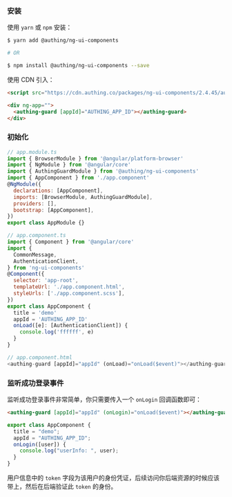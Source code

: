 ### 安装

使用 `yarn` 或 `npm` 安装：

```bash
$ yarn add @authing/ng-ui-components

# OR

$ npm install @authing/ng-ui-components --save
```

使用 CDN 引入：

```html
<script src="https://cdn.authing.co/packages/ng-ui-components/2.4.45/authing-ng-ui-components.umd.min.js"></script>

<div ng-app="">
  <authing-guard [appId]="AUTHING_APP_ID"></authing-guard>
</div>
```

### 初始化

```javascript
// app.module.ts
import { BrowserModule } from '@angular/platform-browser'
import { NgModule } from '@angular/core'
import { AuthingGuardModule } from '@authing/ng-ui-components'
import { AppComponent } from './app.component'
@NgModule({
  declarations: [AppComponent],
  imports: [BrowserModule, AuthingGuardModule],
  providers: [],
  bootstrap: [AppComponent],
})
export class AppModule {}

// app.component.ts
import { Component } from '@angular/core'
import {
  CommonMessage,
  AuthenticationClient,
} from 'ng-ui-components'
@Component({
  selector: 'app-root',
  templateUrl: './app.component.html',
  styleUrls: ['./app.component.scss'],
})
export class AppComponent {
  title = 'demo'
  appId = 'AUTHING_APP_ID'
  onLoad([e]: [AuthenticationClient]) {
    console.log('ffffff', e)
  }
}

// app.component.html
<authing-guard [appId]="appId" (onLoad)="onLoad($event)"></authing-guard>
```

### 监听成功登录事件

监听成功登录事件非常简单，你只需要传入一个 `onLogin` 回调函数即可：

```html
<authing-guard [appId]="appId" (onLogin)="onLoad($event)"></authing-guard>
```

```javascript
export class AppComponent {
  title = "demo";
  appId = "AUTHING_APP_ID";
  onLogin([user]) {
    console.log("userInfo: ", user);
  }
}
```

用户信息中的 `token` 字段为该用户的身份凭证，后续访问你后端资源的时候应该带上，然后在后端验证此 `token` 的身份。
